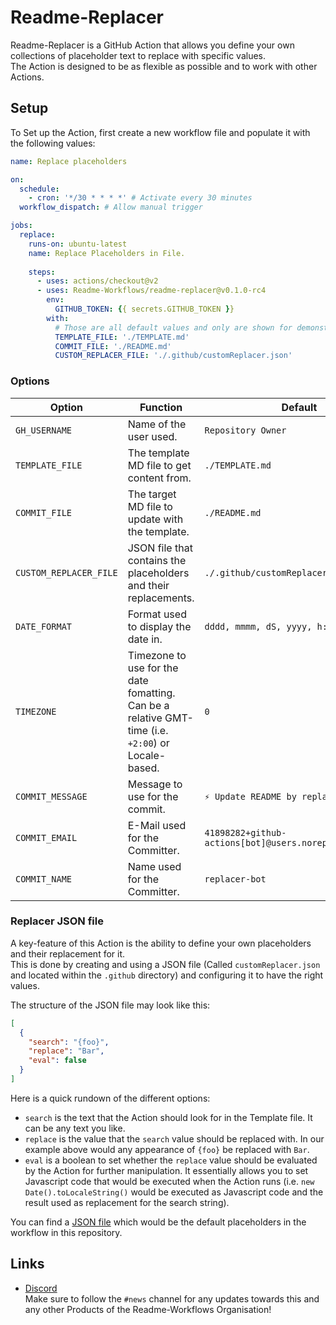 [default]: https://github.com/Readme-Workflows/readme-replacer/blob/main/src/replacers.json
[discord]: https://discord.gg/2a9VC4AK6x

# Readme-Replacer

Readme-Replacer is a GitHub Action that allows you define your own collections of placeholder text to replace with specific values.  
The Action is designed to be as flexible as possible and to work with other Actions.

## Setup

To Set up the Action, first create a new workflow file and populate it with the following values:  
```yaml
name: Replace placeholders

on:
  schedule:
    - cron: '*/30 * * * *' # Activate every 30 minutes
  workflow_dispatch: # Allow manual trigger

jobs:
  replace:
    runs-on: ubuntu-latest
    name: Replace Placeholders in File.
    
    steps:
      - uses: actions/checkout@v2
      - uses: Readme-Workflows/readme-replacer@v0.1.0-rc4
        env:
          GITHUB_TOKEN: {{ secrets.GITHUB_TOKEN }}
        with:
          # Those are all default values and only are shown for demonstration
          TEMPLATE_FILE: './TEMPLATE.md'
          COMMIT_FILE: './README.md'
          CUSTOM_REPLACER_FILE: './.github/customReplacer.json'
```

### Options

| Option                 | Function                                                                                           | Default                                                 |
| ---------------------- | -------------------------------------------------------------------------------------------------- | ------------------------------------------------------- |
| `GH_USERNAME`          | Name of the user used.                                                                             | `Repository Owner`                                      |
| `TEMPLATE_FILE`        | The template MD file to get content from.                                                          | `./TEMPLATE.md`                                         |
| `COMMIT_FILE`          | The target MD file to update with the template.                                                    | `./README.md`                                           |
| `CUSTOM_REPLACER_FILE` | JSON file that contains the placeholders and their replacements.                                   | `./.github/customReplacer.json`                         |
| `DATE_FORMAT`          | Format used to display the date in.                                                                | `dddd, mmmm, dS, yyyy, h:MM:ss TT`                      |
| `TIMEZONE`             | Timezone to use for the date fomatting. Can be a relative GMT-time (i.e. `+2:00`) or Locale-based. | `0`                                                     |
| `COMMIT_MESSAGE`       | Message to use for the commit.                                                                     | `⚡ Update README by replacing keywords`                |
| `COMMIT_EMAIL`         | E-Mail used for the Committer.                                                                     | `41898282+github-actions[bot]@users.noreply.github.com` |
| `COMMIT_NAME`          | Name used for the Committer.                                                                       | `replacer-bot`                                          |

### Replacer JSON file

A key-feature of this Action is the ability to define your own placeholders and their replacement for it.  
This is done by creating and using a JSON file (Called `customReplacer.json` and located within the `.github` directory) and configuring it to have the right values.

The structure of the JSON file may look like this:  
```json
[
  {
    "search": "{foo}",
    "replace": "Bar",
    "eval": false
  }
]
```
Here is a quick rundown of the different options:

- `search` is the text that the Action should look for in the Template file. It can be any text you like.
- `replace` is the value that the `search` value should be replaced with. In our example above would any appearance of `{foo}` be replaced with `Bar`.
- `eval` is a boolean to set whether the `replace` value should be evaluated by the Action for further manipulation. It essentially allows you to set Javascript code that would be executed when the Action runs (i.e. `new Date().toLocaleString()` would be executed as Javascript code and the result used as replacement for the search string).

You can find a [JSON file][default] which would be the default placeholders in the workflow in this repository.

## Links

- [Discord]  
  Make sure to follow the `#news` channel for any updates towards this and any other Products of the Readme-Workflows Organisation!

